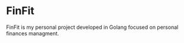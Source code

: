 # FinFit
FinFit is my personal project developed in Golang focused on personal finances managment. 
